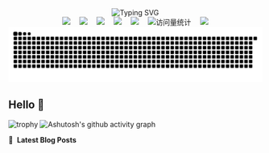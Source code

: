 <div align="center">
  <!-- dynamic typing effect 动态打字效果 -->
  <img src="https://readme-typing-svg.demolab.com/?lines=Always+Stay+Curious&center=true&font_size=80" alt="Typing SVG" />

  <!-- profile logo 个人资料徽标 -->
  <div>
    <a href="https://x.com/HZhangting"><img src="https://img.shields.io/badge/Twitter-推特-blue" /></a>&emsp;
    <a href="https://www.youtube.com/channel/UCZFnqiae-NLdu-4uJJZscQg"><img src="https://img.shields.io/badge/YouTube-油管-c32136" /></a>&emsp;
    <a href="https://www.zhihu.com/people/wu-wang-wo-24-38"><img src="https://img.shields.io/badge/Website-博客-8c36db" /></a>&emsp;
    <a href="https://cdn.nlark.com/yuque/0/2025/jpeg/28454971/1748338566646-6d4c827a-074d-4cf6-a864-6af9b515b2d5.jpeg"><img src="https://img.shields.io/badge/WeChat-微信-07c160" /></a>&emsp;
    <a href="https://space.bilibili.com/649312105?spm_id_from=333.33.0.0"><img src="https://img.shields.io/badge/Bilibili-B站-ff69b4" /></a>&emsp;
    <!-- visitor -->
    <img src="https://komarev.com/ghpvc/?username=zhangting-hit&label=Views&color=orange&style=flat" alt="访问量统计" />&emsp;
    <!-- wakatime -->    
    <a href="https://wakatime.com/@zhangting-hit"><img src="https://wakatime.com/badge/user/42d0678c-368b-448b-9a77-5d21c5b55352.svg" /></a>
  
  </div>
  <!-- 贪吃蛇代码贡献图 -->
  <picture>
    <source media="(prefers-color-scheme: dark)" srcset="https://raw.githubusercontent.com/zhangting-hit/zhangting-hit/output/github-contribution-grid-snake-dark.svg">
    <source media="(prefers-color-scheme: light)" srcset="https://raw.githubusercontent.com/zhangting-hit/zhangting-hit/output/github-contribution-grid-snake.svg">
    <img alt="github contribution grid snake animation" src="https://raw.githubusercontent.com/zhangting-hit/zhangting-hit/output/github-contribution-grid-snake.svg">
  </picture>
</div>

## Hello 👋
<!--
**zhangting-hit/zhangting-hit** is a ✨ _special_ ✨ repository because its `README.md` (this file) appears on your GitHub profile.

Here are some ideas to get you started:

- 🔭 I’m currently working on ...
- 🌱 I’m currently learning ...
- 👯 I’m looking to collaborate on ...
- 🤔 I’m looking for help with ...
- 💬 Ask me about ...
- 📫 How to reach me: ...
- 😄 Pronouns: ...
- ⚡ Fun fact: ...
-->

![trophy](https://github-profile-trophy.vercel.app/?username=zhangting-hit)
![Ashutosh's github activity graph](https://github-readme-activity-graph.vercel.app/graph?username=zhangting-hit)

📕 &nbsp;**Latest Blog Posts**
<!-- BLOG-POST-LIST:START -->
<!-- BLOG-POST-LIST:END -->






